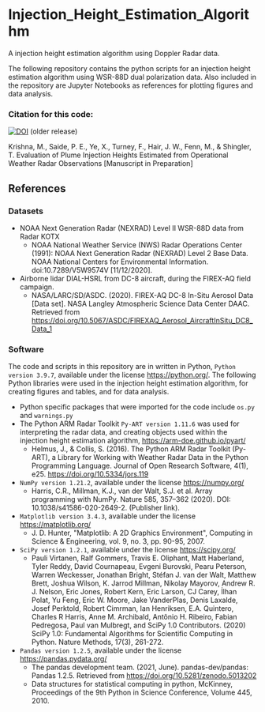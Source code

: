 # Injection_Height_Estimation_Algorithm
A injection height estimation algorithm using Doppler Radar data. 

The following repository contains the python scripts for an injection height estimation algorithm using WSR-88D dual polarization data. Also included in the repository are Jupyter Notebooks as references for plotting figures and data analysis. 

### Citation for this code:
[![DOI](https://zenodo.org/badge/DOI/10.5281/zenodo.8184701.svg)](https://doi.org/10.5281/zenodo.8184701) (older release)

Krishna, M., Saide, P. E., Ye, X., Turney, F., Hair, J. W., Fenn, M., & Shingler, T. Evaluation of Plume Injection Heights Estimated from Operational Weather Radar Observations \[Manuscript in Preparation\]

## References
### Datasets 
- NOAA Next Generation Radar (NEXRAD) Level II WSR-88D data from Radar KOTX
  - NOAA National Weather Service (NWS) Radar Operations Center (1991): NOAA Next Generation Radar (NEXRAD) Level 2 Base Data. NOAA National Centers for Environmental Information. doi:10.7289/V5W9574V [11/12/2020].
- Airborne lidar DIAL-HSRL from DC-8 aircraft, during the FIREX-AQ field campaign.
  - NASA/LARC/SD/ASDC. (2020). FIREX-AQ DC-8 In-Situ Aerosol Data [Data set]. NASA Langley Atmospheric Science Data Center DAAC. Retrieved from https://doi.org/10.5067/ASDC/FIREXAQ_Aerosol_AircraftInSitu_DC8_Data_1

### Software
The code and scripts in this repository are in written in Python, `Python version 3.9.7`, available under the license https://python.org/. The following Python libraries were used in the injection height estimation algorithm, for creating figures and tables, and for data analysis. 
  - Python specific packages that were imported for the code include `os.py` and `warnings.py`
- The Python ARM Radar Toolkit `Py-ART version 1.11.6` was used for interpreting the radar data, and creating objects used within the injection height estimation algorithm, https://arm-doe.github.io/pyart/
  - Helmus, J., & Collis, S. (2016). The Python ARM Radar Toolkit (Py-ART), a Library for Working with Weather Radar Data in the Python Programming Language. Journal of Open Research Software, 4(1), e25. https://doi.org/10.5334/jors.119
- `NumPy version 1.21.2`, available under the license https://numpy.org/
  - Harris, C.R., Millman, K.J., van der Walt, S.J. et al. Array programming with NumPy. Nature 585, 357–362 (2020). DOI: 10.1038/s41586-020-2649-2. (Publisher link).
- `Matplotlib version 3.4.3`, available under the license https://matplotlib.org/ 
  - J. D. Hunter, "Matplotlib: A 2D Graphics Environment", Computing in Science & Engineering, vol. 9, no. 3, pp. 90-95, 2007.
- `SciPy version 1.2.1`, available under the license https://scipy.org/
  - Pauli Virtanen, Ralf Gommers, Travis E. Oliphant, Matt Haberland, Tyler Reddy, David Cournapeau, Evgeni Burovski, Pearu Peterson, Warren Weckesser, Jonathan Bright, Stéfan J. van der Walt, Matthew Brett, Joshua Wilson, K. Jarrod Millman, Nikolay Mayorov, Andrew R. J. Nelson, Eric Jones, Robert Kern, Eric Larson, CJ Carey, İlhan Polat, Yu Feng, Eric W. Moore, Jake VanderPlas, Denis Laxalde, Josef Perktold, Robert Cimrman, Ian Henriksen, E.A. Quintero, Charles R Harris, Anne M. Archibald, Antônio H. Ribeiro, Fabian Pedregosa, Paul van Mulbregt, and SciPy 1.0 Contributors. (2020) SciPy 1.0: Fundamental Algorithms for Scientific Computing in Python. Nature Methods, 17(3), 261-272.
- `Pandas version 1.2.5`, available under the license https://pandas.pydata.org/
  - The pandas development team. (2021, June). pandas-dev/pandas: Pandas 1.2.5. Retrieved from https://doi.org/10.5281/zenodo.5013202
  - Data structures for statistical computing in python, McKinney, Proceedings of the 9th Python in Science Conference, Volume 445, 2010.
  
